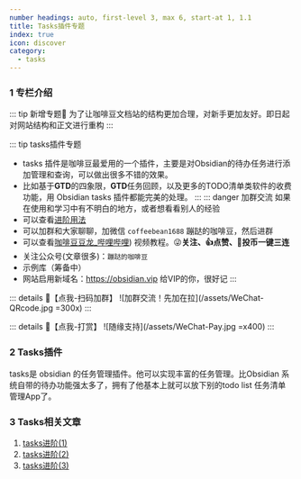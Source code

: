 ```yaml
---
number headings: auto, first-level 3, max 6, start-at 1, 1.1
title: Tasks插件专题
index: true
icon: discover
category:
  - tasks
---
```

### 1 专栏介绍
::: tip 新增专题📢
为了让咖啡豆文档站的结构更加合理，对新手更加友好。即日起对网站结构和正文进行重构
:::

::: tip tasks插件专题
- tasks 插件是咖啡豆最爱用的一个插件，主要是对Obsidian的待办任务进行添加管理和查询，可以做出很多不错的效果。
- 比如基于**GTD**的四象限，**GTD**任务回顾，以及更多的TODO清单类软件的收费功能，用 Obsidian tasks 插件都能完美的处理。
:::
::: danger 加群交流
如果在使用和学习中有不明白的地方，或者想看看别人的经验
- 可以查看[进阶用法](/zh/advanced/)
- 可以加群和大家聊聊，加微信 `coffeebean1688` 蹦跶的咖啡豆，然后进群
- 可以查看[咖啡豆豆龙_哔哩哔哩](https://space.bilibili.com/618777356)) 视频教程。😜**关注、👍点赞、📀投币一键三连**
- 关注公众号(文章很多)：`蹦跶的咖啡豆`
- 示例库（筹备中）
- 网站启用新域名：https://obsidian.vip 给VIP的你，很好记
:::

::: details 🌱【点我-扫码加群】
![加群交流！先加在拉](/assets/WeChat-QRcode.jpg =300x) 
::: 

::: details 🍻【点我-打赏】
![随缘支持](/assets/WeChat-Pay.jpg =x400)
::: 

### 2 Tasks插件
tasks是 obsidian 的任务管理插件。他可以实现丰富的任务管理。比Obsidian 系统自带的待办功能强太多了，拥有了他基本上就可以放下别的todo list 任务清单管理App了。

### 3 Tasks相关文章
1. [tasks进阶(1)](/zh/advanced/tasks进阶(1).md)
2. [tasks进阶(2)](/zh/advanced/tasks进阶(2).md)
3. [tasks进阶(3)](/zh/advanced/tasks进阶(3).md)
